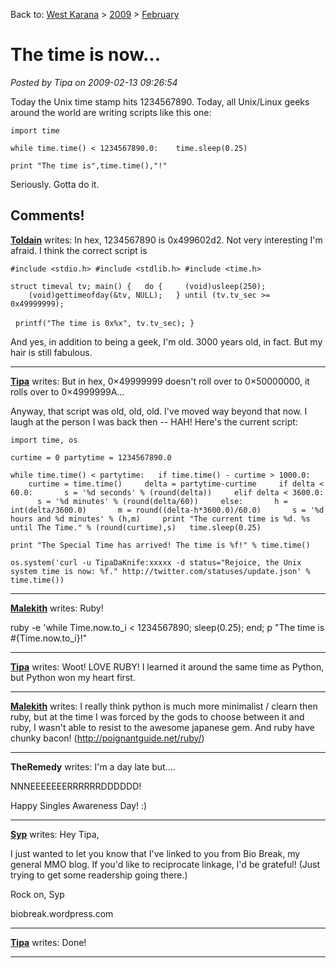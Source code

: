 Back to: [West Karana](/posts/westkarana.md) > [2009](/posts/2009/westkarana.md) > [February](./westkarana.md)
# The time is now...

*Posted by Tipa on 2009-02-13 09:26:54*

Today the Unix time stamp hits 1234567890. Today, all Unix/Linux geeks around the world are writing scripts like this one:

`import time`

`while time.time() < 1234567890.0:
   time.sleep(0.25)`

`print "The time is",time.time(),"!"`

Seriously. Gotta do it.

## Comments!

**[Toldain](http://toldaintalks.blogspot.com)** writes: In hex, 1234567890 is 0x499602d2. Not very interesting I'm afraid. I think the correct script is 

`#include <stdio.h>
#include <stdlib.h>
#include <time.h>`

`struct timeval tv;
main() {
  do {
    (void)usleep(250);
    (void)gettimeofday(&tv, NULL);
  } until (tv.tv_sec >= 0x49999999);`

  `printf("The time is 0x%x", tv.tv_sec);
}`

And yes, in addition to being a geek, I'm old. 3000 years old, in fact. But my hair is still fabulous.

---

**[Tipa](https://chasingdings.com)** writes: But in hex, 0×49999999 doesn't roll over to 0×50000000, it rolls over to 0×4999999A...

Anyway, that script was old, old, old. I've moved way beyond that now. I laugh at the person I was back then -- HAH! Here's the current script:

`import time, os`

`curtime = 0
partytime = 1234567890.0`

`while time.time() < partytime:
  if time.time() - curtime > 1000.0:
    curtime = time.time()
    delta = partytime-curtime
    if delta < 60.0:
      s = '%d seconds' % (round(delta))
    elif delta < 3600.0:
      s = '%d minutes' % (round(delta/60))
    else:
      h = int(delta/3600.0)
      m = round((delta-h*3600.0)/60.0)
      s = '%d hours and %d minutes' % (h,m)
    print "The current time is %d. %s until The Time." % (round(curtime),s)
  time.sleep(0.25)`

`print "The Special Time has arrived! The time is %f!" % time.time()`

`os.system('curl -u TipaDaKnife:xxxxx -d status="Rejoice, the Unix system time is now: %f." http://twitter.com/statuses/update.json' % time.time())`

---

**[Malekith](http://caffo.chaosnet.org/)** writes: Ruby!

ruby -e 'while Time.now.to\_i < 1234567890; sleep(0.25); end; p "The time is #{Time.now.to\_i}!"

---

**[Tipa](https://chasingdings.com)** writes: Woot! LOVE RUBY! I learned it around the same time as Python, but Python won my heart first.

---

**[Malekith](http://caffo.chaosnet.org/)** writes: I really think python is much more minimalist / clearn then ruby, but at the time I was forced by the gods to choose between it and ruby, I wasn't able to resist to the awesome japanese gem. And ruby have chunky bacon! (http://poignantguide.net/ruby/)

---

**TheRemedy** writes: I'm a day late but....


NNNEEEEEEERRRRRRDDDDDD!


Happy Singles Awareness Day! :)

---

**[Syp](http://biobreak.wordpress.com)** writes: Hey Tipa,

I just wanted to let you know that I've linked to you from Bio Break, my general MMO blog. If you'd like to reciprocate linkage, I'd be grateful! (Just trying to get some readership going there.)

Rock on,
Syp

biobreak.wordpress.com

---

**[Tipa](https://chasingdings.com)** writes: Done!

---

